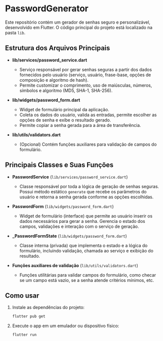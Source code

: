 
# PasswordGenerator

Este repositório contém um gerador de senhas seguro e personalizável, desenvolvido em Flutter. O código principal do projeto está localizado na pasta `lib`.

## Estrutura dos Arquivos Principais

- **lib/services/password_service.dart**
	- Serviço responsável por gerar senhas seguras a partir dos dados fornecidos pelo usuário (serviço, usuário, frase-base, opções de composição e algoritmo de hash).
	- Permite customizar o comprimento, uso de maiúsculas, números, símbolos e algoritmo (MD5, SHA-1, SHA-256).

- **lib/widgets/password_form.dart**
	- Widget de formulário principal da aplicação.
	- Coleta os dados do usuário, valida as entradas, permite escolher as opções de senha e exibe o resultado gerado.
	- Permite copiar a senha gerada para a área de transferência.

- **lib/utils/validators.dart**
	- (Opcional) Contém funções auxiliares para validação de campos do formulário.

## Principais Classes e Suas Funções

- **PasswordService** (`lib/services/password_service.dart`)
	- Classe responsável por toda a lógica de geração de senhas seguras. Possui método estático `generate` que recebe os parâmetros do usuário e retorna a senha gerada conforme as opções escolhidas.

- **PasswordForm** (`lib/widgets/password_form.dart`)
	- Widget de formulário (interface) que permite ao usuário inserir os dados necessários para gerar a senha. Gerencia o estado dos campos, validações e interação com o serviço de geração.

- **_PasswordFormState** (`lib/widgets/password_form.dart`)
	- Classe interna (privada) que implementa o estado e a lógica do formulário, incluindo validação, chamada ao serviço e exibição do resultado.

- **Funções auxiliares de validação** (`lib/utils/validators.dart`)
	- Funções utilitárias para validar campos do formulário, como checar se um campo está vazio, se a senha atende critérios mínimos, etc.

## Como usar

1. Instale as dependências do projeto:
	 ```sh
	 flutter pub get
	 ```
2. Execute o app em um emulador ou dispositivo físico:
	 ```sh
	 flutter run
	 ```

